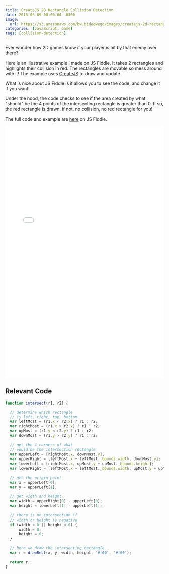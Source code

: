 ```yaml
---
title: CreateJS 2D Rectangle Collision Detection
date: 2015-06-09 00:00:00 -0500
image:
  url: https://s3.amazonaws.com/bw.bideowego/images/createjs-2d-rectangle-collision-detection.png
categories: [JavaScript, Game]
tags: [collision-detection]
---
```



Ever wonder how 2D games know if your player is hit by that enemy over there?

Here is an illustrative example I made on JS Fiddle. It takes 2 rectangles and highlights their collision in red. The rectangles are movable so mess around with it! The example uses <a href="http://www.createjs.com" target="_blank">CreateJS</a> to draw and update.

What is nice about JS Fiddle is it allows you to see the code, and change it if you want!

Under the hood, the code checks to see if the area created by what "should" be the 4 points of the intersecting rectangle is greater than 0. If so, the red rectangle is drawn, if not, no collision, no red rectangle for you!

The full code and example are <a href="https://jsfiddle.net/BideoWego/mLwrasng/" target="_blank">here</a> on JS Fiddle.

<iframe width="100%" height="800" src="//jsfiddle.net/BideoWego/mLwrasng/embedded/result,js,html" allowfullscreen="allowfullscreen" frameborder="0"></iframe>



## Relevant Code


```javascript
function intersect(r1, r2) {

  // determine which rectangle
  // is left, right, top, bottom
  var leftMost = (r1.x < r2.x) ? r1 : r2;
  var rightMost = (r1.x > r2.x) ? r1 : r2;
  var upMost = (r1.y < r2.y) ? r1 : r2;
  var downMost = (r1.y > r2.y) ? r1 : r2;
  
  // get the 4 corners of what
  // would be the intersection rectangle
  var upperLeft = [rightMost.x, downMost.y];
  var upperRight = [leftMost.x + leftMost._bounds.width, downMost.y];
  var lowerLeft = [rightMost.x, upMost.y + upMost._bounds.height];
  var lowerRight = [leftMost.x + leftMost._bounds.width, upMost.y + upMost._bounds.height];
  
  // get the origin point
  var x = upperLeft[0];
  var y = upperLeft[1];
  
  // get width and height
  var width = upperRight[0] - upperLeft[0];
  var height = lowerLeft[1] - upperLeft[1];
  
  // there is no intersection if
  // width or height is negative
  if (width < 0 || height < 0) {
      width = 0;
      height = 0;
  }
  
  // here we draw the intersecting rectangle
  var r = drawRect(x, y, width, height, '#f00', '#f00');
  
  return r;
}
```



